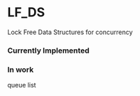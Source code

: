 # LF_DS
Lock Free Data Structures for concurrency
   
### Currently Implemented ###

### In work ###
queue
list